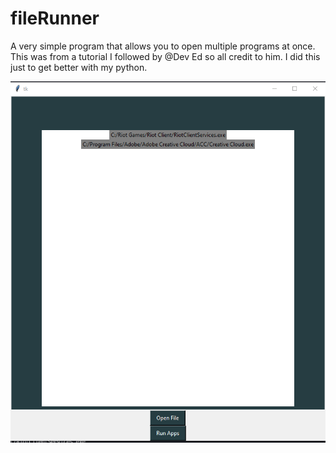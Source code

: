 # fileRunner
A very simple program that allows you to open multiple programs at once. This was from a tutorial I followed by @Dev Ed so all credit to him. I did this just to get better with my python.

![Screenshot](pyScreeny.png)
